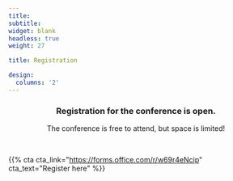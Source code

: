 ```yaml
---
title:
subtitle:
widget: blank
headless: true
weight: 27

title: Registration

design:
  columns: '2'
---
```


<h3 style="text-align:center">Registration for the conference is open.</h3>
<p style="text-align:center">The conference is free to attend, but space is limited!</p>

</br>

{{% cta cta_link="https://forms.office.com/r/w69r4eNcip" cta_text="Register here" %}}

